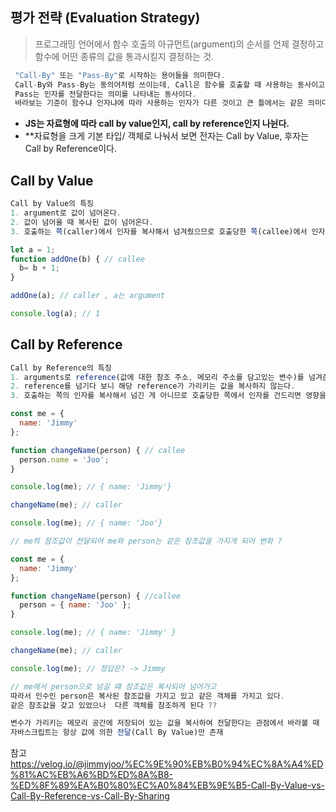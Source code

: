 ## 평가 전략 (Evaluation Strategy)
> 프로그래밍 언어에서 함수 호출의 아규먼트(argument)의 순서를 언제 결정하고 함수에 어떤 종류의 값을 통과시킬지 결정하는 것.
```js
 "Call-By" 또는 "Pass-By"로 시작하는 용어들을 의미한다.
 Call-By와 Pass-By는 동의어처럼 쓰이는데, Call은 함수를 호출할 때 사용하는 동사이고,
 Pass는 인자를 전달한다는 의미를 나타내는 동사이다.
 바라보는 기준이 함수냐 인자냐에 따라 사용하는 인자가 다른 것이고 큰 틀에서는 같은 의미다. 
```
- **JS는 자료형에 따라 call by value인지, call by reference인지 나뉜다.**
- **자료형을 크게 기본 타입/ 객체로 나눠서 보면 전자는 Call by Value, 후자는 Call by Reference이다. 

## Call by Value
```js
Call by Value의 특징
1. argument로 값이 넘어온다.
2. 값이 넘어올 때 복사된 값이 넘어온다.
3. 호출하는 쪽(caller)에서 인자를 복사해서 넘겨줬으므로 호출당한 쪽(callee)에서 인자를 바꿔도 호출하는 쪽에선(caller)영향을 받지 않는다.
```
```js
let a = 1;
function addOne(b) { // callee
  b= b + 1;
}  

addOne(a); // caller , a는 argument

console.log(a); // 1 
```

## Call by Reference
```js
Call by Reference의 특징
1. arguments로 reference(값에 대한 참조 주소, 메모리 주소를 담고있는 변수)를 넘겨준다.
2. reference를 넘기다 보니 해당 reference가 가리키는 값을 복사하지 않는다.
3. 호출하는 쪽의 인자를 복사해서 넘긴 게 아니므로 호출당한 쪽에서 인자를 건드리면 영향을 받는다.
```

```js
const me = {
  name: 'Jimmy'
};

function changeName(person) { // callee
  person.name = 'Joo';
}

console.log(me); // { name: 'Jimmy'}

changeName(me); // caller

console.log(me); // { name: 'Joo'} 

// me의 참조값이 전달되어 me와 person는 같은 참조값을 가지게 되어 변화 ? 
```
```js
const me = {
  name: 'Jimmy'
};

function changeName(person) { //callee
  person = { name: 'Joo' };
}

console.log(me); // { name: 'Jimmy' } 

changeName(me); // caller

console.log(me); // 정답은? -> Jimmy

// me에서 person으로 넘길 떄 참조값은 복사되어 넘어가고 
따라서 인수인 person은 복사된 참조값을 가지고 있고 같은 객체를 가지고 있다.
같은 참조값을 갖고 있었으나  다른 객체를 참조하게 된다 ??
```

```js
변수가 가리키는 메모리 공간에 저장되어 있는 값을 복사하여 전달한다는 관점에서 바라볼 때
자바스크립트는 항상 값에 의한 전달(Call By Value)만 존재
```

참고<https://velog.io/@jimmyjoo/%EC%9E%90%EB%B0%94%EC%8A%A4%ED%81%AC%EB%A6%BD%ED%8A%B8-%ED%8F%89%EA%B0%80%EC%A0%84%EB%9E%B5-Call-By-Value-vs-Call-By-Reference-vs-Call-By-Sharing>



